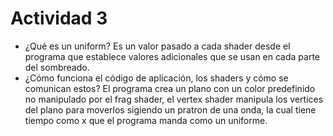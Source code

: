 # Actividad 3

- ¿Qué es un uniform?
  Es un valor pasado a cada shader desde el programa que establece valores adicionales que se usan en cada parte del sombreado.
- ¿Cómo funciona el código de aplicación, los shaders y cómo se comunican estos?
  El programa crea un plano con un color predefinido no manipulado por el frag shader, el vertex shader manipula los vertices del plano para moverlos sigiendo un pratron de una onda, la cual tiene tiempo como x que el programa manda como un uniforme. 
